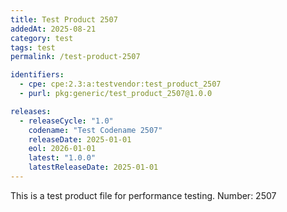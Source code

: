 ```yaml
---
title: Test Product 2507
addedAt: 2025-08-21
category: test
tags: test
permalink: /test-product-2507

identifiers:
  - cpe: cpe:2.3:a:testvendor:test_product_2507
  - purl: pkg:generic/test_product_2507@1.0.0

releases:
  - releaseCycle: "1.0"
    codename: "Test Codename 2507"
    releaseDate: 2025-01-01
    eol: 2026-01-01
    latest: "1.0.0"
    latestReleaseDate: 2025-01-01
---
```


This is a test product file for performance testing. Number: 2507
